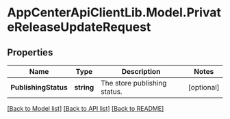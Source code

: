 # AppCenterApiClientLib.Model.PrivateReleaseUpdateRequest
## Properties

Name | Type | Description | Notes
------------ | ------------- | ------------- | -------------
**PublishingStatus** | **string** | The store publishing status. | [optional] 

[[Back to Model list]](../README.md#documentation-for-models) [[Back to API list]](../README.md#documentation-for-api-endpoints) [[Back to README]](../README.md)

